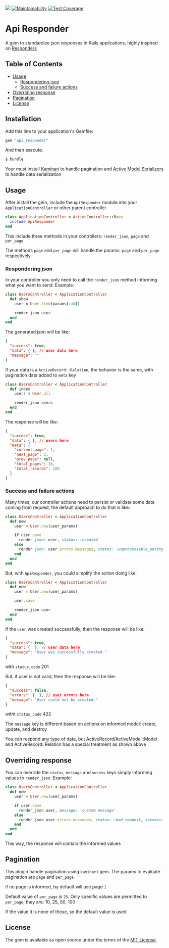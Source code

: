 ![](https://github.com/leoncruz/api-responder/actions/workflows/tests.yml/badge.svg)
[![Maintainability](https://api.codeclimate.com/v1/badges/ec2939be693459b7ce4d/maintainability)](https://codeclimate.com/github/leoncruz/api-responder/maintainability)
[![Test Coverage](https://api.codeclimate.com/v1/badges/ec2939be693459b7ce4d/test_coverage)](https://codeclimate.com/github/leoncruz/api-responder/test_coverage)

# Api Responder
A gem to standardize json responses in Rails applications, highly inspired on [Responders](https:github.com/heartcombo/responders)

## Table of Contents
- [Usage](#usage)
  - [Respondering json](#respondering-json)
  - [Success and failure actions](#success-and-failure-actions)
- [Overriding response](#overriding-response)
- [Pagination](#pagination)
- [License](#license)

## Installation
Add this line to your application's Gemfile:

```ruby
gem "api_responder"
```

And then execute:
```bash
$ bundle
```

Your must install [Kaminari](https://github.com/kaminari/kaminari) to handle pagination
and [Active Model Serializers](http://github.com/rails-api/active_model_serializers) to handle data serialization

## Usage

After install the gem, include the `ApiResponder` module into your `ApplicationController` or other parent controller
```ruby
class ApplicationController < ActionController::Base
  include ApiResponder
end
```

This include three methods in your controllers: `render_json`, `page` and `per_page`

The methods `page` and `per_page` will handle the params: `page` and `per_page` respectively

### Respondering json

In your controller you only need to call the `render_json` method informing what you want to send. Example:
```ruby
class UsersController < ApplicationController
  def show
    user = User.find(params[:id])

    render_json user
  end
end
```

The generated json will be like:
```json
{
  "success": true,
  "data": { }, // user data here
  "message": ""
}
```

If your data is a `ActiveRecord::Relation`, the behavior is the same, with pagination data added to `meta` key
```ruby
class UsersController < ApplicationController
  def index
    users = User.all

    render_json users
  end
end
```
The response will be like:
```json
{
  "success": true,
  "data": { }, // users here
  "meta": {
    "current_page": 1,
    "next_page": 2,
    "prev_page": null,
    "total_pages": 10,
    "total_records": 100
  }
}
```

### Success and failure actions

Many times, our controller actions need to persist or validate some data coming from request, the default approach to do that is like:
```ruby
class UsersController < ApplicationController
  def new
    user = User.new(user_params)

    if user.save
      render json: user, status: :created
    else
      render json: user.errors.messages, status: :unprocessable_entity
    end
  end
end
```
But, with `ApiResponder`, you could simplify the action doing like:
```ruby
class UsersController < ApplicationController
  def new
    user = User.new(user_params)

    user.save

    render_json user
  end
end
```
If the `user` was created successfully, then the response will be like:
```json
{
  "success": true,
  "data": {  }, // user data here
  "message": "User was successfully created."
}
```
with `status_code` 201

But, if user is not valid, then the response will be like:
```json
{
  "success": false,
  "errors": {  }, // user errors here
  "message": "User could not be created."
}
```
witht `status_code` 422

The `message` key is different based on actions on informed model: create, update, and destroy

You can respond any type of data, but ActiveRecord/ActiveModel::Model and ActiveRecord::Relation has a special treatment as shown above

## Overriding response

You can override the `status`, `message` and `sucess` keys simply informing values to `render_json`. Example:

```ruby
class UsersController < ApplicationController
  def new
    user = User.new(user_params)

    if user.save
      render_json user, message: 'custom message'
    else
      render_json user.errors.messages, status: :bad_request, success: true
    end
  end
end
```
This way, the response will contain the informed values

## Pagination

This plugin handle pagination using `kaminari` gem. The params to evaluate pagination are `page` and `per_page`

if no page is informed, by default will use page `1`

Default value of `per_page` is `25`. Only specific values are permitted to `per_page`, they are: 10, 25, 50, 100

If the value it is none of those, so the default value is used

## License
The gem is available as open source under the terms of the [MIT License](https://opensource.org/licenses/MIT).
